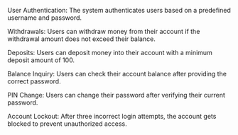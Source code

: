 User Authentication: The system authenticates users based on a predefined username and password.

Withdrawals: Users can withdraw money from their account if the withdrawal amount does not exceed their balance.

Deposits: Users can deposit money into their account with a minimum deposit amount of 100.

Balance Inquiry: Users can check their account balance after providing the correct password.

PIN Change: Users can change their password after verifying their current password.

Account Lockout: After three incorrect login attempts, the account gets blocked to prevent unauthorized access.
